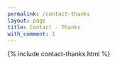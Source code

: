 ```yaml
---
permalink: /contact-thanks    
layout: page  
title: Contact - Thanks  
with_comment: 1
---
```

{% include contact-thanks.html %}

